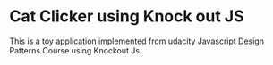 Cat Clicker using Knock out JS
============================

This is a toy application implemented from udacity Javascript Design Patterns Course using Knockout Js. 
